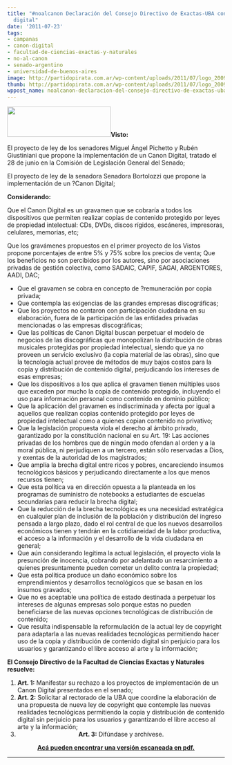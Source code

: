 ```yaml
---
title: "#noalcanon Declaración del Consejo Directivo de Exactas-UBA contra el canon
  digital"
date: '2011-07-23'
tags:
- campanas
- canon-digital
- facultad-de-ciencias-exactas-y-naturales
- no-al-canon
- senado-argentino
- universidad-de-buenos-aires
image: http://partidopirata.com.ar/wp-content/uploads/2011/07/logo_2009.jpg
thumb: http://partidopirata.com.ar/wp-content/uploads/2011/07/logo_2009.jpg
wppost_name: noalcanon-declaracion-del-consejo-directivo-de-exactas-uba-contra-el-canon-digital
---
```


<a href="http://partidopirata.com.ar/wp-content/uploads/2011/07/logo_2009.jpg"><img class="aligncenter size-full wp-image-1474" title="logo_2009" src="http://partidopirata.com.ar/wp-content/uploads/2011/07/logo_2009.jpg" alt="" width="240" height="70" /></a><strong>Visto:</strong>

El proyecto de ley de los senadores Miguel Ángel Pichetto y Rubén Giustiniani que propone la implementación de un Canon Digital, tratado el 28 de junio en la Comisión de Legislación General del Senado;

El proyecto de ley de la senadora Senadora Bortolozzi que propone la implementación de un ?Canon Digital;

<strong> Considerando:</strong>

Que el Canon Digital es un gravamen que se cobraría a todos los dispositivos que permiten realizar copias de contenido protegido por leyes de propiedad intelectual: CDs, DVDs, discos rígidos, escáneres, impresoras, celulares, memorias, etc;

Que los gravámenes propuestos en el primer proyecto de los Vistos propone porcentajes de entre 5% y 75% sobre los precios de venta;
Que los beneficios no son percibidos por los autores, sino por asociaciones privadas de gestión colectiva, como SADAIC, CAPIF, SAGAI, ARGENTORES, AADI, DAC;
<ul>
	<li>Que el gravamen se cobra en concepto de ?remuneración por copia privada;</li>
	<li>Que contempla las exigencias de las grandes empresas discográficas;</li>
	<li>Que los proyectos no contaron con participación ciudadana en su elaboración, fuera de la participación de las entidades privadas mencionadas o las empresas discográficas;</li>
	<li>Que las políticas de Canon Digital buscan perpetuar el modelo de negocios de las discográficas que monopolizan la distribución de obras musicales protegidas por propiedad intelectual, siendo que ya no proveen un servicio exclusivo (la copia material de las obras), sino que la tecnología actual provee de métodos de muy bajos costos para la copia y distribución de contenido digital, perjudicando los intereses de esas empresas;</li>
	<li>Que los dispositivos a los que aplica el gravamen tienen múltiples usos que exceden por mucho la copia de contenido protegido, incluyendo el uso para información personal como contenido en dominio público;</li>
	<li>Que la aplicación del gravamen es indiscriminada y afecta por igual a aquellos que realizan copias contenido protegido por leyes de propiedad intelectual como a quienes copian contenido no privativo;</li>
	<li>Que la legislación propuesta viola el derecho al ámbito privado, garantizado por la constitución nacional en su Art. 19: Las acciones privadas de los hombres que de ningún modo ofendan al orden y a la moral pública, ni perjudiquen a un tercero, están sólo reservadas a Dios, y exentas de la autoridad de los magistrados;</li>
	<li>Que amplía la brecha digital entre ricos y pobres, encareciendo insumos tecnológicos básicos y perjudicando directamente a los que menos recursos tienen;</li>
	<li>Que esta política va en dirección opuesta a la planteada en los programas de suministro de notebooks a estudiantes de escuelas secundarias para reducir la brecha digital;</li>
	<li>Que la reducción de la brecha tecnológica es una necesidad estratégica en cualquier plan de inclusión de la población y distribución del ingreso pensada a largo plazo, dado el rol central de que los nuevos desarrollos económicos tienen y tendrán en la cotidianeidad de la labor productiva, el acceso a la información y el desarrollo de la vida ciudadana en general;</li>
	<li>Que aún considerando legítima la actual legislación, el proyecto viola la presunción de inocencia, cobrando por adelantado un resarcimiento a quienes presuntamente pueden cometer un delito contra la propiedad;</li>
	<li>Que esta política produce un daño económico sobre los emprendimientos y desarrollos tecnológicos que se basan en los insumos gravados;</li>
	<li>Que no es aceptable una política de estado destinada a perpetuar los intereses de algunas empresas solo porque estas no pueden beneficiarse de las nuevas opciones tecnológicas de distribución de contenido;</li>
	<li>Que resulta indispensable la reformulación de la actual ley de copyright para adaptarla a las nuevas realidades tecnológicas permitiendo hacer uso de la copia y distribución de contenido digital sin perjuicio para los usuarios y garantizando el libre acceso al arte y la información;</li>
</ul>
<strong> El Consejo Directivo de la Facultad de Ciencias Exactas y Naturales resuelve:</strong>
<ol>
	<li><strong>Art. 1:</strong> Manifestar su rechazo a los proyectos de implementación de un Canon Digital presentados en el senado;</li>
	<li><strong>Art. 2:</strong> Solicitar al rectorado de la UBA que coordine la elaboración de una propuesta de nueva ley de copyright que contemple las nuevas realidades tecnológicas permitiendo la copia y distribución de contenido digital sin perjuicio para los usuarios y garantizando el libre acceso al arte y la información;</li>
	<li style="text-align: center;"><strong>Art. 3:</strong> Difúndase y archívese.</li>
</ol>
<p style="text-align: center;"><strong><a href="http://glugcen.dc.uba.ar/%7Epdenapo/canon-digital/resolucion-CD-ExactasUBA-canon-digital.pdf" target="_blank">Acá pueden encontrar una versión escaneada en pdf.</a></strong></p>


<hr />
